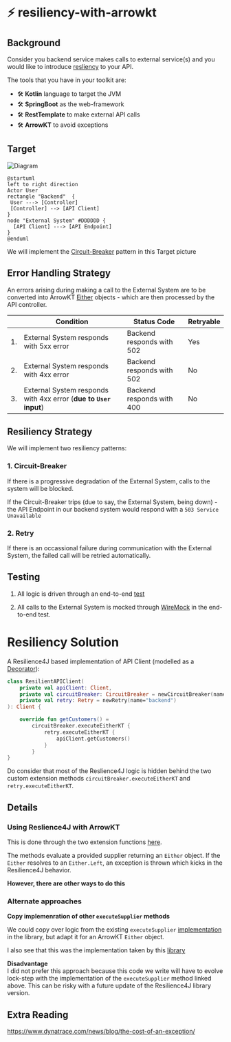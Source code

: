 # ⚡ resiliency-with-arrowkt

## Background 

Consider you backend service makes calls to external service(s) and you would like to introduce [resliency](https://hackernoon.com/lets-talk-about-resilience-97051e14761f) to your API. 

The tools that you have in your toolkit are: 

- 🛠 **Kotlin** language to target the JVM 
- 🛠 **SpringBoot** as the web-framework
- 🛠 **RestTemplate** to make external API calls
- 🛠 **ArrowKT** to avoid exceptions

## Target 

![Diagram](https://www.planttext.com/api/plantuml/svg/LO_12i9034Jl-OgXdliBOgqzU1F4a_ImT6DTt6ObZQ0K_zrjyTBSvWsPJ7QZERNN42dopM096lgxmGVbpa8IgZfBYil8IZDoqaT6iNVTWyKNm0HQN9HbkSMrJcAQOcHjQQMmsDNfY3e65clfIv9ypchUnYekulmPZOS2cyCoc0YhZV-9cJJYdodCBCViSfFymWy0)

```puml
@startuml
left to right direction
Actor User
rectangle "Backend"  { 
 User ---> [Controller]
 [Controller] --> [API Client]
}
node "External System" #DDDDDD {
  [API Client] ---> [API Endpoint] 
}
@enduml
```

We will implement the [Circuit-Breaker](https://martinfowler.com/bliki/CircuitBreaker.html) pattern in this Target picture

## Error Handling Strategy 

An errors arising during making a call to the External System are to be converted into ArrowKT [Either](https://arrow-kt.io/docs/apidocs/arrow-core/arrow.core/-either/) objects - which are then processed by the API controller. 

| | Condition  | Status Code | Retryable 
|-|------------- | ------------- |-------------|
|1.|External System responds with 5xx error  | Backend responds with 502  | Yes 
|2.|External System responds with 4xx error  | Backend responds with 502  | No
|3.|External System responds with 4xx error (**due to `User` input**)  | Backend responds with 400  | No

## Resiliency Strategy

We will implement two resiliency patterns: 

### 1. Circuit-Breaker
If there is a progressive degradation of the External System, calls to the system will be blocked. 

If the Circuit-Breaker trips (due to say, the External System, being down) - the API Endpoint in our backend system would respond with a `503 Service Unavailable` 

### 2. Retry
If there is an occassional failure during communication with the External System, the failed call will be retried automatically.

## Testing

1. All logic is driven through an end-to-end [test](https://github.com/vyvyd/resiliency-with-arrowkt/blob/main/src/test/kotlin/com/kotlin/resiliency/ResiliencyApplicationTests.kt)

2. All calls to the External System is mocked through [WireMock](http://wiremock.org/) in the end-to-end test. 

# Resiliency Solution 

A Resilience4J based implementation of API Client (modelled as a [Decorator](https://refactoring.guru/design-patterns/decorator)): 

```kotlin
class ResilientAPIClient(
	private val apiClient: Client,
	private val circuitBreaker: CircuitBreaker = newCircuitBreaker(name="backend"),
	private val retry: Retry = newRetry(name="backend")
): Client {

	override fun getCustomers() =
        circuitBreaker.executeEitherKT {
            retry.executeEitherKT {
                apiClient.getCustomers()
            }
        }
}
```

Do consider that most of the Reslience4J logic is hidden behind the two custom extension methods `circuitBreaker.executeEitherKT` and `retry.executeEitherKT`.

## Details 

### Using Reslience4J with ArrowKT

This is done through the two extension functions [here](https://github.com/vyvyd/resiliency-with-arrowkt/blob/main/src/main/kotlin/com/kotlin/resiliency/external/resilience4j/Resilience4JExtensions.kt).

The methods evaluate a provided supplier returning an `Either` object. If the `Either` resolves to an `Either.Left`, an exception is thrown which kicks in the Resilience4J behavior. 

**However, there are other ways to do this** 

### Alternate approaches

**Copy implemenration of other `executeSupplier` methods**  

We could copy over logic from the existing `executeSupplier` [implementation](https://github.com/resilience4j/resilience4j/blob/master/resilience4j-circuitbreaker/src/main/java/io/github/resilience4j/circuitbreaker/CircuitBreaker.java#L189) in the library, but adapt it for an ArrowKT `Either` object. 

I also see that this was the implementation taken by this [library](https://mvnrepository.com/artifact/com.duytsev/resilience4j-arrowkt)

**Disadvantage**  
I did not prefer this approach because this code we write will have to evolve lock-step with the implementation of the `executeSupplier` method linked above. This can be risky with a future update of the Resilience4J library version. 

 
## Extra Reading

https://www.dynatrace.com/news/blog/the-cost-of-an-exception/


